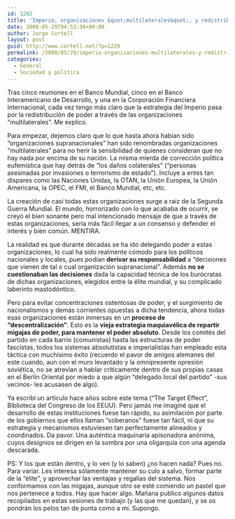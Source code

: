 ```yaml
---
id: 1202
title: 'Imperio, organizaciones &quot;multilaterales&quot;, y redistribución de poder'
date: 2008-05-29T04:53:34+00:00
author: Jorge Cortell
layout: post
guid: http://www.cortell.net/?p=1229
permalink: /2008/05/29/imperio-organizaciones-multilaterales-y-redistribucion-de-poder/
categories:
  - General
  - Sociedad y polí­tica
---
```

Tras cinco reuniones en el Banco Mundial, cinco en el Banco Interamericano de Desarrollo, y una en la Corporación Financiera Internacional, cada vez tengo más claro que la estrategia del Imperio pasa por la redistribución de poder a través de las organizaciones &#8220;multilaterales&#8221;. Me explico.

Para empezar, dejemos claro que lo que hasta ahora habían sido &#8220;organizaciones supranacionales&#8221; han sido renombradas organizaciones &#8220;multilaterales&#8221; para no herir la sensibilidad de quienes consideran que no hay nada por encima de su nación. La misma mierda de corrección política eufemística que hay detrás de &#8220;los daños colaterales&#8221; (&#8220;personas asesinadas por invasiones o terrorismo de estado&#8221;). Incluye a entes tan dispares como las Naciones Unidas, la OTAN, la Unión Europea, la Unión Americana, la OPEC, el FMI, el Banco Mundial, etc, etc.

La creación de casi todas estas organizaciones surge a raiz de la Segunda Guerra Mundial. El mundo, horrorizado con lo que acababa de ocurrir, se creyó el bien sonante pero mal intencionado mensaje de que a través de estas organizaciones, sería más fácil llegar a un consenso y defender el interés y bien común. MENTIRA.

La realidad es que durante décadas se ha ido delegando poder a estas organizaciones, lo cual ha sido realmente cómodo para los políticos nacionales y locales, pues podían **derivar su responsabilidad** a &#8220;decisiones que vienen de tal o cual organización supranacional&#8221;. Además **no se cuestionaban las decisiones** dada la capacidad técnica de los burócratas de dichas organizaciones, elegidos entre la élite mundial, y su complicado laberinto mastodóntico.

Pero para evitar concentraciones ostentosas de poder, y el surgimiento de nacionalismos y demás corrientes opuestas a dicha tendencia, ahora todas esas organizaciones están inmersas en un **proceso de &#8220;descentralización&#8221;**. Esto es la **vieja estrategia maquiavélica de repartir migajas de poder, para mantener el poder absoluto**. Desde los comités del partido en cada barrio (comunistas) hasta las estructuras de poder fascistas, todos los sistemas absolutistas e imperialistas han empleado esta táctica con muchísimo éxito (recuerdo el pavor de amigos alemanes del este cuando, aun con el muro levantado y la omnipresente opresión soviética, no se atrevían a hablar críticamente dentro de sus propias casas en el Berlín Oriental por miedo a que algún &#8220;delegado local del partido&#8221; -sus vecinos- les acusasen de algo).

Ya escribí un artículo hace años sobre este tema (&#8220;The Target Effect&#8221;, Biblioteca del Congreso de los EEUU). Pero jamás me imaginé que el desarrollo de estas instituciones fuese tan rápido, su asimilación por parte de los gobiernos que ellos llaman &#8220;soberanos&#8221; fuese tan fácil, ni que su estrategia y mecanismos estuviesen tan perfectamente alineados y coordinados. Da pavor. Una auténtica maquinaria apisonadora anónima, cuyos designios se dirigen en la sombra por una oligarquía con una agenda descarada.

PS: Y los que están dentro, y lo ven (y lo saben) ¿no hacen nada? Pues no. Para variar. Les interesa sólamente mantener su culo a salvo, formar parte de la &#8220;élite&#8221;, y aprovechar las ventajas y regalías del sistema. Nos conformamos con las migajas, aunque otro se esté comiendo un pastel que nos pertenece a todos. Hay que hacer algo. Mañana publico algunos datos recopilados en estas sesiones de trabajo (y las que me quedan), y se os pondrán los pelos tan de punta como a mí. Supongo.